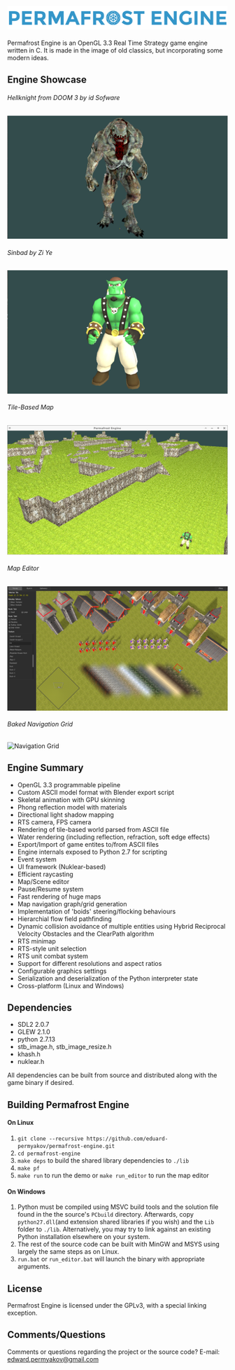 ## ![Logo](docs/images/logo.png) ##

Permafrost Engine is an OpenGL 3.3 Real Time Strategy game engine written in C. 
It is made in the image of old classics, but incorporating some modern ideas.

## Engine Showcase ##

###### Hellknight from DOOM 3 by id Sofware ######
![Hellknight](docs/images/hellknight.gif)
###### Sinbad by Zi Ye ######
![Sinbad](docs/images/sinbad.gif)
###### Tile-Based Map ######
![Terrain](docs/images/terrain.png)
###### Map Editor ######
![Map Editor](docs/images/editor.png)
###### Baked Navigation Grid ######
![Navigation Grid](docs/images/navigation.png)

## Engine Summary ##

* OpenGL 3.3 programmable pipeline
* Custom ASCII model format with Blender export script
* Skeletal animation with GPU skinning
* Phong reflection model with materials
* Directional light shadow mapping
* RTS camera, FPS camera
* Rendering of tile-based world parsed from ASCII file
* Water rendering (including reflection, refraction, soft edge effects)
* Export/Import of game entites to/from ASCII files
* Engine internals exposed to Python 2.7 for scripting
* Event system
* UI framework (Nuklear-based)
* Efficient raycasting
* Map/Scene editor
* Pause/Resume system
* Fast rendering of huge maps
* Map navigation graph/grid generation
* Implementation of 'boids' steering/flocking behaviours
* Hierarchial flow field pathfinding
* Dynamic collision avoidance of multiple entities using Hybrid Reciprocal Velocity Obstacles and the ClearPath algorithm
* RTS minimap
* RTS-style unit selection
* RTS unit combat system
* Support for different resolutions and aspect ratios
* Configurable graphics settings
* Serialization and deserialization of the Python interpreter state
* Cross-platform (Linux and Windows)

## Dependencies ##

* SDL2 2.0.7
* GLEW 2.1.0
* python 2.7.13
* stb_image.h, stb_image_resize.h
* khash.h
* nuklear.h

All dependencies can be built from source and distributed
along with the game binary if desired. 

## Building Permafrost Engine ##

#### On Linux ####

1. `git clone --recursive https://github.com/eduard-permyakov/permafrost-engine.git`
2. `cd permafrost-engine`
3. `make deps` to build the shared library dependencies to `./lib`
4. `make pf`
5. `make run` to run the demo or `make run_editor` to run the map editor

#### On Windows ####

1. Python must be compiled using MSVC build tools and the solution file found in the
   the source's `PCbuild` directory. Afterwards, copy `python27.dll`(and extension shared
   libraries if you wish) and the `Lib` folder to `./lib`. Alternatively, you may try 
   to link against an existing Python installation elsewhere on your system.
2. The rest of the source code can be built with MinGW and MSYS using largely the same steps
   as on Linux.
3. `run.bat` or `run_editor.bat` will launch the binary with appropriate arguments.

## License ##

Permafrost Engine is licensed under the GPLv3, with a special linking exception.

## Comments/Questions ##

Comments or questions regarding the project or the source code? E-mail: edward.permyakov@gmail.com

